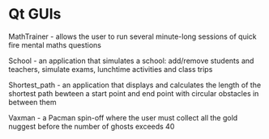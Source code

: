 # Qt GUIs
MathTrainer - allows the user to run several minute-long sessions of quick fire mental maths questions

School - an application that simulates a school: add/remove students and teachers, simulate exams, lunchtime activities and class trips

Shortest_path - an application that displays and calculates the length of the shortest path bewteen a start point and end point with circular obstacles in between them

Vaxman - a Pacman spin-off where the user must collect all the gold nuggest before the number of ghosts exceeds 40
